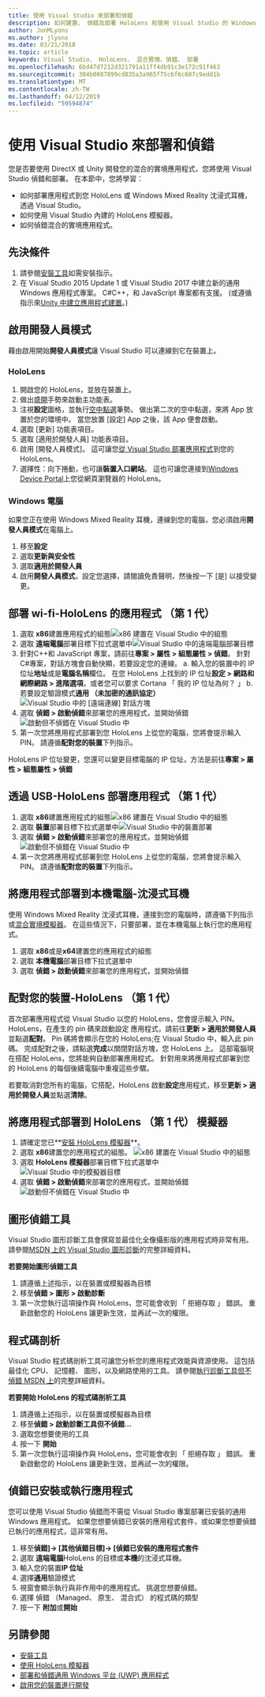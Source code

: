 ```yaml
---
title: 使用 Visual Studio 來部署和偵錯
description: 如何建置、 偵錯及部署 HoloLens 和使用 Visual Studio 的 Windows Mixed Reality 應用程式。
author: JonMLyons
ms.author: jlyons
ms.date: 03/21/2018
ms.topic: article
keywords: Visual Studio、 HoloLens、 混合實境，偵錯、 部署
ms.openlocfilehash: 6bd47d7212d321791a11ff4db91c3e172c91f463
ms.sourcegitcommit: 384b0087899cd835a3a965f75c6f6c607c9edd1b
ms.translationtype: MT
ms.contentlocale: zh-TW
ms.lasthandoff: 04/12/2019
ms.locfileid: "59594874"
---
```

# <a name="using-visual-studio-to-deploy-and-debug"></a>使用 Visual Studio 來部署和偵錯

您是否要使用 DirectX 或 Unity 開發您的混合的實境應用程式，您將使用 Visual Studio 偵錯和部署。 在本節中，您將學習：
* 如何部署應用程式到您 HoloLens 或 Windows Mixed Reality 沈浸式耳機，透過 Visual Studio。
* 如何使用 Visual Studio 內建的 HoloLens 模擬器。
* 如何偵錯混合的實境應用程式。

## <a name="prerequisites"></a>先決條件
1. 請參閱[安裝工具](install-the-tools.md)如需安裝指示。
2. 在 Visual Studio 2015 Update 1 或 Visual Studio 2017 中建立新的通用 Windows 應用程式專案。 C#C++，和 JavaScript 專案都有支援。 (或遵循指示來[Unity 中建立應用程式建置](holograms-100.md)。)

## <a name="enabling-developer-mode"></a>啟用開發人員模式

藉由啟用開始**開發人員模式**讓 Visual Studio 可以連線到它在裝置上。

### <a name="hololens"></a>HoloLens
1. 開啟您的 HoloLens，並放在裝置上。
2. 做出[盛開](gestures.md#bloom)手勢來啟動主功能表。
3. 注視**設定**圖格，並執行[空中點選](gestures.md#air-tap)筆勢。 做出第二次的空中點選，來將 App 放置於您的環境中。 當您放置 [設定] App 之後，該 App 便會啟動。
4. 選取 [更新] 功能表項目。
5. 選取 [適用於開發人員] 功能表項目。
6. 啟用 [開發人員模式]。 這可讓您[從 Visual Studio 部署應用程式](using-visual-studio.md)到您的 HoloLens。
7. 選擇性：向下捲動，也可讓**裝置入口網站**。 這也可讓您連接到[Windows Device Portal](using-the-windows-device-portal.md)上您從網頁瀏覽器的 HoloLens。

### <a name="windows-pc"></a>Windows 電腦

如果您正在使用 Windows Mixed Reality 耳機，連線到您的電腦，您必須啟用**開發人員模式**在電腦上。
1. 移至**設定**
2. 選取**更新與安全性**
3. 選取**適用於開發人員**
4. 啟用**開發人員模式**，設定您選擇，請閱讀免責聲明，然後按一下 [是] 以接受變更。

## <a name="deploying-an-app-over-wi-fi---hololens-1st-gen"></a>部署 wi-fi-HoloLens 的應用程式 （第 1 代）
1. 選取  **x86**建置應用程式的組態![x86 建置在 Visual Studio 中的組態](images/x86setting.png)
2. 選取 **遠端電腦**部署目標下拉式選單中![Visual Studio 中的遠端電腦部署目標](images/remotemachinesetting.png)
3. 針對C++和 JavaScript 專案，請前往**專案 > 屬性 > 組態屬性 > 偵錯**。 針對C#專案，對話方塊會自動快顯，若要設定您的連線。
  a. 輸入您的裝置中的 IP 位址**地址**或是**電腦名稱**欄位。 在您 HoloLens 上找到的 IP 位址**設定 > 網路和網際網路 > 進階選項**，或者您可以要求 Cortana 「 我的 IP 位址為何？ 」
  b. 若要設定驗證模式**通用 （未加密的通訊協定）**![Visual Studio 中的 [遠端連線] 對話方塊](images/remotedeploy.png)
4. 選取 **偵錯 > 啟動偵錯**來部署您的應用程式，並開始偵錯![啟動但不偵錯在 Visual Studio 中](images/deploynodebugging.png)
5. 第一次您將應用程式部署到您 HoloLens 上從您的電腦，您將會提示輸入 PIN。 請遵循**配對您的裝置**下列指示。

HoloLens IP 位址變更，您還可以變更目標電腦的 IP 位址，方法是前往**專案 > 屬性 > 組態屬性 > 偵錯**

## <a name="deploying-an-app-over-usb---hololens-1st-gen"></a>透過 USB-HoloLens 部署應用程式 （第 1 代）
1. 選取  **x86**建置應用程式的組態![x86 建置在 Visual Studio 中的組態](images/x86setting.png)
2. 選取 **裝置**部署目標下拉式選單中![Visual Studio 中的裝置部署](images/buildsettingsusbdeploy.png)
3. 選取 **偵錯 > 啟動偵錯**來部署您的應用程式，並開始偵錯![啟動但不偵錯在 Visual Studio 中](images/deploynodebugging.png)
4. 第一次您將應用程式部署到您 HoloLens 上從您的電腦，您將會提示輸入 PIN。 請遵循**配對您的裝置**下列指示。

## <a name="deploying-an-app-to-your-local-pc---immersive-headset"></a>將應用程式部署到本機電腦-沈浸式耳機

使用 Windows Mixed Reality 沈浸式耳機，連接到您的電腦時，請遵循下列指示或[混合實境模擬器](using-the-windows-mixed-reality-simulator.md)。 在這些情況下，只要部署，並在本機電腦上執行您的應用程式。
1. 選取  **x86**或是**x64**建置您的應用程式的組態
2. 選取 **本機電腦**部署目標下拉式選單中
3. 選取 **偵錯 > 啟動偵錯**來部署您的應用程式，並開始偵錯

## <a name="pairing-your-device---hololens-1st-gen"></a>配對您的裝置-HoloLens （第 1 代）

首次部署應用程式從 Visual Studio 以您的 HoloLens，您會提示輸入 PIN。 HoloLens，在產生的 pin 碼來啟動設定 應用程式，請前往**更新 > 適用於開發人員**並點選**配對**。 Pin 碼將會顯示在您的 HoloLens;在 Visual Studio 中，輸入此 pin 碼。 完成配對之後，請點選**完成**以關閉對話方塊，您 HoloLens 上。 這部電腦現在搭配 HoloLens，您將能夠自動部署應用程式。 針對用來將應用程式部署到您的 HoloLens 的每個後續電腦中重複這些步驟。

若要取消對您所有的電腦，它搭配，HoloLens 啟動**設定**應用程式，移至**更新 > 適用於開發人員**並點選**清除**。

## <a name="deploying-an-app-to-the-hololens-1st-gen-emulator"></a>將應用程式部署到 HoloLens （第 1 代） 模擬器
1. 請確定您已**[安裝 HoloLens 模擬器](install-the-tools.md)**。
2. 選取  **x86**建置您的應用程式的組態。
![x86 建置在 Visual Studio 中的組態](images/x86setting.png)
3. 選取  **HoloLens 模擬器**部署目標下拉式選單中![Visual Studio 中的模擬器目標](images/deployemulator.png)
4. 選取 **偵錯 > 啟動偵錯**來部署您的應用程式，並開始偵錯![啟動但不偵錯在 Visual Studio 中](images/deploynodebugging.png)

## <a name="graphics-debugger"></a>圖形偵錯工具

Visual Studio 圖形診斷工具會撰寫並最佳化全像攝影版的應用程式時非常有用。 請參閱[MSDN 上的 Visual Studio 圖形診斷](https://msdn.microsoft.com/library/hh315751.aspx)的完整詳細資料。

**若要開始圖形偵錯工具**
1. 請遵循上述指示，以在裝置或模擬器為目標
2. 移至**偵錯 > 圖形 > 啟動診斷**
3. 第一次您執行這項操作與 HoloLens，您可能會收到 「 拒絕存取 」 錯誤。 重新啟動您的 HoloLens 讓更新生效，並再試一次的權限。

## <a name="profiling"></a>程式碼剖析

Visual Studio 程式碼剖析工具可讓您分析您的應用程式效能與資源使用。 這包括最佳化 CPU、 記憶體、 圖形，以及網路使用的工具。 請參閱[執行診斷工具但不偵錯 MSDN 上](https://msdn.microsoft.com/library/dn957936.aspx)的完整詳細資料。

**若要開始 HoloLens 的程式碼剖析工具**
1. 請遵循上述指示，以在裝置或模擬器為目標
2. 移至**偵錯 > 啟動診斷工具但不偵錯...**
3. 選取您想要使用的工具
4. 按一下 **開始**
5. 第一次您執行這項操作與 HoloLens，您可能會收到 「 拒絕存取 」 錯誤。 重新啟動您的 HoloLens 讓更新生效，並再試一次的權限。

## <a name="debugging-an-installed-or-running-app"></a>偵錯已安裝或執行應用程式

您可以使用 Visual Studio 偵錯而不需從 Visual Studio 專案部署已安裝的通用 Windows 應用程式。 如果您想要偵錯已安裝的應用程式套件，或如果您想要偵錯已執行的應用程式，這非常有用。
1. 移至**偵錯]-> [其他偵錯目標]-> [偵錯已安裝的應用程式套件**
2. 選取 **遠端電腦**HoloLens 的目標或**本機**的沈浸式耳機。
3. 輸入您的裝置**IP 位址**
4. 選擇**通用**驗證模式
5. 視窗會顯示執行與非作用中的應用程式。 挑選您想要偵錯。
6. 選擇 偵錯 （Managed、 原生、 混合式） 的程式碼的類型
7. 按一下 **附加**或**開始**

## <a name="see-also"></a>另請參閱
* [安裝工具](install-the-tools.md)
* [使用 HoloLens 模擬器](using-the-hololens-emulator.md)
* [部署和偵錯通用 Windows 平台 (UWP) 應用程式](https://msdn.microsoft.com/library/windows/apps/xaml/mt613243.aspx)
* [啟用您的裝置進行開發](https://docs.microsoft.com/windows/uwp/get-started/enable-your-device-for-development)
